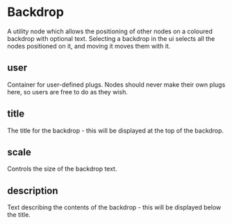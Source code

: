 # Backdrop

A utility node which allows the positioning of other nodes on a
coloured backdrop with optional text. Selecting a backdrop in the
ui selects all the nodes positioned on it, and moving it moves
them with it.

## user

 Container for user-defined plugs. Nodes
should never make their own plugs here,
so users are free to do as they wish.

## title

 The title for the backdrop - this will be displayed at
the top of the backdrop.

## scale

 Controls the size of the backdrop text.

## description

 Text describing the contents of the backdrop -
this will be displayed below the title.

